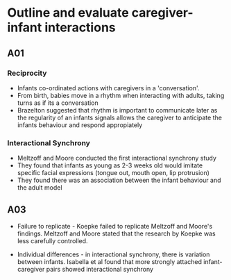 # Outline and evaluate caregiver-infant interactions 

## A01

### Reciprocity 
- Infants co-ordinated actions with caregivers in a 'conversation'. 
- From birth, babies move in a rhythm when interacting with adults, taking turns as if its a conversation
- Brazelton suggested that rhythm is important to communicate later as the regularity of an infants signals allows the caregiver to anticipate the infants behaviour and respond appropiately

### Interactional Synchrony 
- Meltzoff and Moore conducted the first interactional synchrony study
- They found that infants as young as 2-3 weeks old would imitate specific facial expressions (tongue out, mouth open, lip protrusion)
- They found there was an association between the infant behaviour and the adult model


## A03

- Failure to replicate - Koepke failed to replicate Meltzoff and Moore's findings. Meltzoff and Moore stated that the research by Koepke was less carefully controlled.

- Individual differences - in interactional synchrony, there is variation between infants. Isabella et al found that more strongly attached infant-caregiver pairs showed interactional synchrony 
